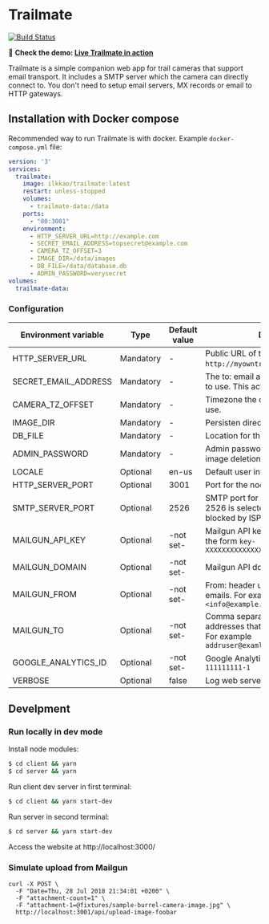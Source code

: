 # Trailmate

[![Build Status](https://travis-ci.org/ilkkao/trailmate.svg?branch=master)](https://travis-ci.org/ilkkao/trailmate)

:bear: **Check the demo: [Live Trailmate in action](https://riistakamera.eu)**

Trailmate is a simple companion web app for trail cameras that support email transport. It includes a SMTP server which the camera can directly connect to. You don't need to setup email servers, MX records or email to HTTP gateways.

## Installation with Docker compose

Recommended way to run Trailmate is with docker. Example `docker-compose.yml` file:

```yml
version: '3'
services:
  trailmate:
    image: ilkkao/trailmate:latest
    restart: unless-stopped
    volumes:
      - trailmate-data:/data
    ports:
      - "80:3001"
    environment:
      - HTTP_SERVER_URL=http://example.com
      - SECRET_EMAIL_ADDRESS=topsecret@example.com
      - CAMERA_TZ_OFFSET=3
      - IMAGE_DIR=/data/images
      - DB_FILE=/data/database.db
      - ADMIN_PASSWORD=verysecret
volumes:
  trailmate-data:
```

### Configuration

| Environment variable | Type | Default value | Description |
| -------------------- | ---- | ------------- | ----------- |
| HTTP_SERVER_URL | Mandatory | - | Public URL of the web site. For example `http://myowntrailcam.com`. |
| SECRET_EMAIL_ADDRESS | Mandatory | - | The to: email address the trailcam has to use. This acts as a password. |
| CAMERA_TZ_OFFSET | Mandatory | - | Timezone the camera is configured to use. |
| IMAGE_DIR | Mandatory | - | Persisten directory for received images. |
| DB_FILE | Mandatory | - | Location for the SQLite database file. |
| ADMIN_PASSWORD | Mandatory | - | Admin password, currently needed for image deletion via the web page. |
| LOCALE | Optional | en-us | Default user interface language. |
| HTTP_SERVER_PORT | Optional | 3001 | Port for the nodejs web server. |
| SMTP_SERVER_PORT | Optional | 2526 | SMTP port for incoming mails. Default 2526 is selected so that it is unlikely blocked by ISPs. |
| MAILGUN_API_KEY | Optional | -not set- | Mailgun API key notification emails. Has the form `key-XXXXXXXXXXXXXXXXXXXXXXXXXXXXXXXX` |
| MAILGUN_DOMAIN | Optional | -not set- | Mailgun API domain. |
| MAILGUN_FROM | Optional | -not set- | From: header used in notification emails. For example `My camera <info@example.com>` |
| MAILGUN_TO | Optional | -not set- | Comma separated list of email addresses that receive the notifications. For example `addruser@examle.com,user2@example.com` |
| GOOGLE_ANALYTICS_ID | Optional | -not set- | Google Analytics ID. Has the form `UA-111111111-1` |
| VERBOSE | Optional | false | Log web server requests to stdout. |

## Develpment

### Run locally in dev mode

Install node modules:

```bash
$ cd client && yarn
$ cd server && yarn
```

Run client dev server in first terminal:

```bash
$ cd client && yarn start-dev
```

Run server in second terminal:

```bash
$ cd server && yarn start-dev
```

Access the website at http://localhost:3000/

### Simulate upload from Mailgun

```
curl -X POST \
  -F "Date=Thu, 28 Jul 2018 21:34:01 +0200" \
  -F "attachment-count=1" \
  -F "attachment-1=@fixtures/sample-burrel-camera-image.jpg" \
  http://localhost:3001/api/upload-image-foobar
```

